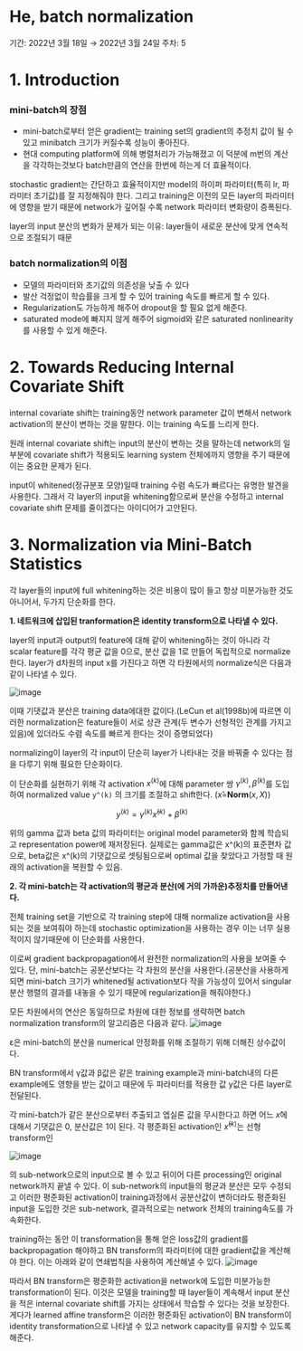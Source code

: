 # He, batch normalization

기간: 2022년 3월 18일 → 2022년 3월 24일
주차: 5

# 1. Introduction

### mini-batch의 장점

- mini-batch로부터 얻은 gradient는 training set의 gradient의 추정치 값이 될 수 있고 minibatch 크기가 커질수록 성능이 좋아진다.
- 현대 computing platform에 의해 병렬처리가 가능해졌고 이 덕분에 m번의 계산을 각각하는것보다 batch만큼의 연산을 한번에 하는게 더 효율적이다.

stochastic gradient는 간단하고 효율적이지만 model의 하이퍼 파라미터(특히 lr, 파라미터 초기값)를 잘 지정해줘야 한다. 그리고 training은 이전의 모든 layer의 파라미터에 영향을 받기 때문에 network가 깊어질 수록 network 파라미터 변화량이 증폭된다.

layer의 input 분산의 변화가 문제가 되는 이유: layer들이 새로운 분산에 맞게 연속적으로 조절되기 때문

### batch normalization의 이점

- 모델의 파라미터와 초기값의 의존성을 낮출 수 있다
- 발산 걱정없이 학습률을 크게 할 수 있어 training 속도를 빠르게 할 수 있다.
- Regularization도 가능하게 해주어 dropout을 할 필요 없게 해준다.
- saturated mode에 빠지지 않게 해주어 sigmoid와 같은 saturated nonlinearity를 사용할 수 있게 해준다.

# 2. Towards Reducing Internal Covariate Shift

internal covariate shift는 training동안 network parameter 값이 변해서 network activation의 분산이 변하는 것을 말한다. 이는 training 속도를 느리게 한다.

원래 internal covariate shift는 input의 분산이 변하는 것을 말하는데 network의 일부분에 covariate shift가 적용되도 learning system 전체에까지 영향을 주기 때문에 이는 중요한 문제가 된다. 

input이 whitened(정규분포 모양)일때 training 수렴 속도가 빠르다는 유명한 발견을 사용한다. 그래서 각 layer의 input을 whitening함으로써 분산을 수정하고 internal covariate shift 문제를 줄이겠다는 아이디어가 고안된다.

# 3. Normalization via Mini-Batch Statistics

각 layer들의 input에 full whitening하는 것은 비용이 많이 들고 항상 미분가능한 것도 아니어서, 두가지 단순화를 한다.

**1. 네트워크에 삽입된 tranformation은 identity transform으로 나타낼 수 있다.**

layer의 input과 output의 feature에 대해 같이 whitening하는 것이 아니라 각 scalar feature를 각각 평균 값을 0으로, 분산 값을 1로 만들어 독립적으로 normalize한다. layer가 d차원의 input x를 가진다고 하면 각 타원에서의 normalize식은 다음과 같이 나타낼 수 있다.

![image](https://user-images.githubusercontent.com/61305409/159866162-71923492-ab83-44d3-8dcf-78054b9ab1eb.png)

이때 기댓값과 분산은 training data에대한 값이다.(LeCun et al(1998b)에 따르면 이러한 normalization은 feature들이 서로 상관 관계(두 변수가 선형적인 관계를 가지고 있음)에 있더라도 수렴 속도를 빠르게 한다는 것이 증명되었다)

normalizing이 layer의 각 input이 단순히 layer가 나타내는 것을 바꿔줄 수 있다는 점을 다루기 위해 필요한 단순화이다.

이 단순화를 실현하기 위해 각 activation $x^{(k)}$에 대해 parameter 쌍 $γ^{(k)}, β^{(k)}$를 도입하여 normalized value `y^(k)` 의 크기를 조절하고 shift한다. ($x̂=$**Norm**$(x,X)$)

$$
y^{(k)}=γ^{(k)}x̂^{(k)}+β^{(k)}
$$

위의 gamma 값과 beta 값의 파라미터는 original model parameter와 함께 학습되고 representation power에 재저장된다. 실제로는 gamma값은 x^(k)의 표준편차 값으로, beta값은 x^(k)의 기댓값으로 셋팅됨으로써 optimal 값을 찾았다고 가정할 때 원래의 activation을 복원할 수 있음.

**2. 각 mini-batch는 각 activation의 평균과 분산(에 거의 가까운)추정치를 만들어낸다.**

전체 training set을 기반으로 각 training step에 대해 normalize activation을 사용되는 것을 보여줘야 하는데 stochastic optimization을 사용하는 경우 이는 너무 실용적이지 않기때문에 이 단순화를 사용한다. 

이로써 gradient backpropagation에서 완전한 normalization의 사용을 보여줄 수 있다. 단, mini-batch는 공분산보다는 각 차원의 분산을 사용한다.(공분산을 사용하게 되면 mini-batch 크기가 whitened될 activation보다 작을 가능성이 있어서 singular 분산 행렬의 결과를 내놓을 수 있기 때문에 regularization을 해줘야한다.)

모든 차원에서의 연산은 동일하므로 차원에 대한 정보를 생략하면 batch normalization transform의 알고리즘은 다음과 같다.
![image](https://user-images.githubusercontent.com/61305409/159866199-e090e239-0fc6-4a98-a038-54dedd794314.png)

ε은 mini-batch의 분산을 numerical 안정화를 위해 조절하기 위해 더해진 상수값이다.

BN transform에서 γ값과 β값은 같은 training example과 mini-batch내의 다른 example에도 영향을 받는 값이고 때문에 두 파라미터를 적용한 값 y값은 다른 layer로 전달된다. 

각 mini-batch가 같은 분산으로부터 추출되고 엡실론 값을 무시한다고 하면 어느 $x̂$에 대해서 기댓값은 0, 분산값은 1이 된다. 각 평준화된 activation인 $x̂^{(k)}$는 선형 transform인 

![image](https://user-images.githubusercontent.com/61305409/159866242-8c075a6f-f9eb-41f9-9b29-cfa47f69053b.png)

의 sub-network으로의 input으로 볼 수 있고 뒤이어 다른 processing인 original network까지 끝낼 수 있다. 이 sub-network의 input들의 평균과 분산은 모두 수정되고 이러한 평준화된 activation이 training과정에서 공분산값이 변하더라도 평준화된 input을 도입한 것은 sub-network, 결과적으로는 network 전체의 training속도를 가속화한다.

training하는 동안 이 transformation을 통해 얻은 loss값의 gradient를 backpropagation 해야하고 BN transform의 파라미터에 대한 gradient값을 계산해야 한다. 이는 아래와 같이 연쇄법칙을 사용하여 계산해낼 수 있다.
![image](https://user-images.githubusercontent.com/61305409/159866273-56bdeac6-58ec-4351-89e3-956e1a494e5b.png)

따라서 BN transform은 평준화한 activation을 network에 도입한 미분가능한 transformation이 된다. 이것은 모델을 training할 때 layer들이 계속해서 input 분산을 적은 internal covariate shift를 가지는 상태에서 학습할 수 있다는 것을 보장한다. 게다가 learned affine transform은 이러한 평준화된 activation이 BN transform이 identity transformation으로 나타낼 수 있고 network capacity를 유지할 수 있도록 해준다.
